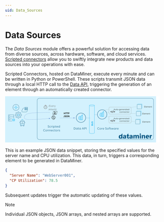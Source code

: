 ```yaml
---
uid: Data_Sources
---
```


# Data Sources

The *Data Sources* module offers a powerful solution for accessing data from diverse sources, across hardware, software, and cloud services. [Scripted connectors](xref:Scripted_Connectors) allow you to swiftly integrate new products and data sources into your operations with ease.

Scripted Connectors, hosted on DataMiner, execute every minute and can be written in Python or PowerShell. These scripts transmit JSON data through a local HTTP call to the [Data API](xref:Data_API), triggering the generation of an element through an automatically created connector.

![Architectural Overview of Scripted Connectors & Data API](/user-guide/images/Data_API_Schematic.png)

This is an example JSON data snippet, storing the specified values for the server name and CPU utilization. This data, in turn, triggers a corresponding element to be generated in DataMiner.

```json
{
  "Server Name": "WebServer001",
  "CP Utilization": 78.5
}
```

Subsequent updates trigger the automatic updating of these values.

> [!NOTE]
> Individual JSON objects, JSON arrays, and nested arrays are supported.
